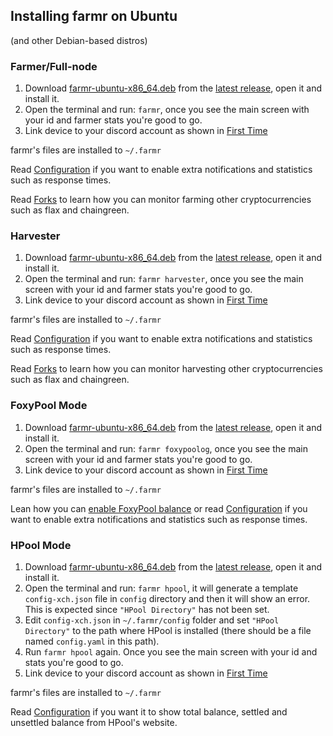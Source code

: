 ## Installing farmr on Ubuntu 
(and other Debian-based distros)

### Farmer/Full-node
1. Download [farmr-ubuntu-x86_64.deb](https://github.com/joaquimguimaraes/farmr/releases/download/v1.4.3/farmr-ubuntu-x86_64.deb) from the [latest release](https://github.com/joaquimguimaraes/farmr/releases/latest), open it and install it.
3. Open the terminal and run: ```farmr```, once you see the main screen with your id and farmer stats you're good to go.
4. Link device to your discord account as shown in [First Time](./usage.md#First-time)

farmr's files are installed to ``~/.farmr``

Read [Configuration](configuration.md) if you want to enable extra notifications and statistics such as response times.

Read [Forks](forks.md) to learn how you can monitor farming other cryptocurrencies such as flax and chaingreen.

### Harvester
1. Download [farmr-ubuntu-x86_64.deb](https://github.com/joaquimguimaraes/farmr/releases/download/v1.4.3/farmr-ubuntu-x86_64.deb) from the [latest release](https://github.com/joaquimguimaraes/farmr/releases/latest), open it and install it.
2. Open the terminal and run: ```farmr harvester```, once you see the main screen with your id and farmer stats you're good to go.
3. Link device to your discord account as shown in [First Time](./usage.md#First-time)

farmr's files are installed to ``~/.farmr``

Read [Configuration](configuration.md) if you want to enable extra notifications and statistics such as response times.

Read [Forks](forks.md) to learn how you can monitor harvesting other cryptocurrencies such as flax and chaingreen.

### FoxyPool Mode
1. Download [farmr-ubuntu-x86_64.deb](https://github.com/joaquimguimaraes/farmr/releases/download/v1.4.3/farmr-ubuntu-x86_64.deb) from the [latest release](https://github.com/joaquimguimaraes/farmr/releases/latest), open it and install it.
2. Open the terminal and run: ```farmr foxypoolog```, once you see the main screen with your id and farmer stats you're good to go.
3. Link device to your discord account as shown in [First Time](./usage.md#First-time)

farmr's files are installed to ``~/.farmr``

Lean how you can [enable FoxyPool balance](configuration.md#showing-foxypool-balance) or read [Configuration](configuration.md) if you want to enable extra notifications and statistics such as response times.

### HPool Mode
1. Download [farmr-ubuntu-x86_64.deb](https://github.com/joaquimguimaraes/farmr/releases/download/v1.4.3/farmr-ubuntu-x86_64.deb) from the [latest release](https://github.com/joaquimguimaraes/farmr/releases/latest), open it and install it.
2. Open the terminal and run: ```farmr hpool```, it will generate a template ``config-xch.json`` file in ``config`` directory and then it will show an error. This is expected since ``"HPool Directory"`` has not been set.
3. Edit ``config-xch.json`` in ``~/.farmr/config`` folder and set ``"HPool Directory"`` to the path where HPool is installed (there should be a file named ``config.yaml`` in this path).
4. Run ```farmr hpool``` again. Once you see the main screen with your id and stats you're good to go.
5. Link device to your discord account as shown in [First Time](./usage.md#First-time)

farmr's files are installed to ``~/.farmr``

Read [Configuration](configuration.md#showing-hpool-balance) if you want it to show total balance, settled and unsettled balance from HPool's website.

